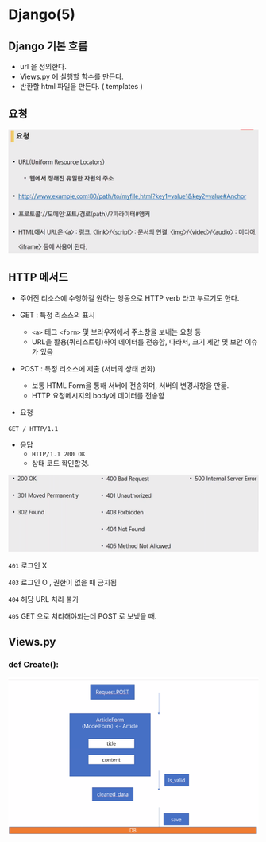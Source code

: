 # Django(5)

## Django 기본 흐름

- url 을 정의한다.
- Views.py 에 실행할 함수를 만든다.
- 반환할 html 파일을 만든다. ( templates )



## 요청

![image-20200407093742314](img/image-20200407093742314.png)





## HTTP 메서드

- 주어진 리소스에 수행하길 원하는 행동으로 HTTP verb 라고 부르기도 한다.
- GET : 특정 리소스의 표시
  - `<a>` 태그 `<form>` 및 브라우저에서 주소창을 보내는 요청 등
  - URL을 활용(쿼리스트링)하여 데이터를 전송함, 따라서, 크기 제안 및 보안 이슈가 있음
- POST : 특정 리소스에 제출 (서버의 상태 변화)
  - 보통 HTML Form을 통해 서버에 전송하며, 서버의 변경사항을 만듦.
  - HTTP 요청메시지의 body에 데이터를 전송함



- 요청

`GET / HTTP/1.1`



- 응답
  - `HTTP/1.1 200 OK`
  - 상태 코드 확인할것.

![image-20200407094509123](img/image-20200407094509123.png)



`401` 로그인 X

`403` 로그인 O , 권한이 없을 때 금지됨

`404` 해당 URL 처리 불가

`405` GET 으로 처리해야되는데 POST 로 보냈을 때.







## Views.py 

### def Create():

![image-20200407140931391](img/image-20200407140931391.png)

